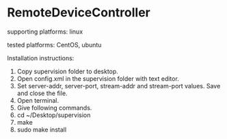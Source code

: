RemoteDeviceController
======================

supporting platforms:
linux

tested platforms:
CentOS, ubuntu

Installation instructions:
1. Copy supervision folder to desktop.
2. Open config.xml in the supervision folder with text editor.
3. Set server-addr, server-port, stream-addr and stream-port values. Save and close the file.
4. Open terminal.
3. Give following commands.
4. cd ~/Desktop/supervision
6. make
7. sudo make install
